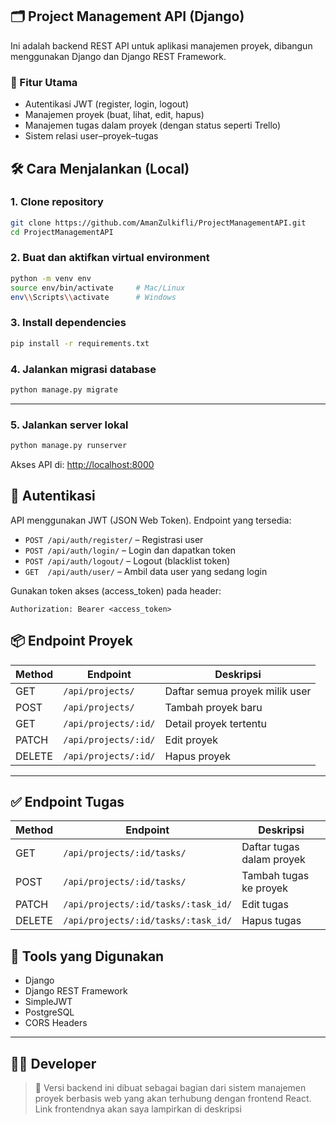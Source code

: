 ## 🗂️ Project Management API (Django)

Ini adalah backend REST API untuk aplikasi manajemen proyek, dibangun menggunakan Django dan Django REST Framework.

### 🚀 Fitur Utama

* Autentikasi JWT (register, login, logout)
* Manajemen proyek (buat, lihat, edit, hapus)
* Manajemen tugas dalam proyek (dengan status seperti Trello)
* Sistem relasi user–proyek–tugas

## 🛠️ Cara Menjalankan (Local)

### 1. Clone repository

```bash
git clone https://github.com/AmanZulkifli/ProjectManagementAPI.git
cd ProjectManagementAPI
```

### 2. Buat dan aktifkan virtual environment

```bash
python -m venv env
source env/bin/activate     # Mac/Linux
env\\Scripts\\activate      # Windows
```

### 3. Install dependencies

```bash
pip install -r requirements.txt
```

### 4. Jalankan migrasi database

```bash
python manage.py migrate
```

---

### 5. Jalankan server lokal

```bash
python manage.py runserver
```

Akses API di: [http://localhost:8000](http://localhost:8000)

## 🔐 Autentikasi

API menggunakan JWT (JSON Web Token). Endpoint yang tersedia:

* `POST /api/auth/register/` – Registrasi user
* `POST /api/auth/login/` – Login dan dapatkan token
* `POST /api/auth/logout/` – Logout (blacklist token)
* `GET  /api/auth/user/` – Ambil data user yang sedang login

Gunakan token akses (access_token) pada header:

```
Authorization: Bearer <access_token>
```

## 📦 Endpoint Proyek

| Method | Endpoint             | Deskripsi                      |
| ------ | -------------------- | ------------------------------ |
| GET    | `/api/projects/`     | Daftar semua proyek milik user |
| POST   | `/api/projects/`     | Tambah proyek baru             |
| GET    | `/api/projects/:id/` | Detail proyek tertentu         |
| PATCH  | `/api/projects/:id/` | Edit proyek                    |
| DELETE | `/api/projects/:id/` | Hapus proyek                   |

---

## ✅ Endpoint Tugas

| Method | Endpoint                            | Deskripsi                 |
| ------ | ----------------------------------- | ------------------------- |
| GET    | `/api/projects/:id/tasks/`          | Daftar tugas dalam proyek |
| POST   | `/api/projects/:id/tasks/`          | Tambah tugas ke proyek    |
| PATCH  | `/api/projects/:id/tasks/:task_id/` | Edit tugas                |
| DELETE | `/api/projects/:id/tasks/:task_id/` | Hapus tugas               |


## 🧪 Tools yang Digunakan

* Django
* Django REST Framework
* SimpleJWT
* PostgreSQL
* CORS Headers

---

## 🧍‍♂️ Developer

> 🚧 Versi backend ini dibuat sebagai bagian dari sistem manajemen proyek berbasis web yang akan terhubung dengan frontend React.
> Link frontendnya akan saya lampirkan di deskripsi

